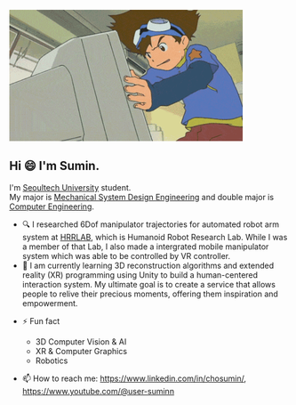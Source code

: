 ![Digimon](./digimon.gif)

## Hi :smile: I'm Sumin.

I'm [Seoultech University](https://www.seoultech.ac.kr/index.jsp) student.   
My major is [Mechanical System Design Engineering](https://msd.seoultech.ac.kr/) and double major is [Computer Engineering](https://computer.seoultech.ac.kr/).

<!--
**1213tnals/1213tnals** is a ✨ _special_ ✨ repository because its `README.md` (this file) appears on your GitHub profile.

Here are some ideas to get you started:
-->

- 🔍 I researched 6Dof manipulator trajectories for automated robot arm system at [HRRLAB](http://www.hrrlab.com/), which is Humanoid Robot Research Lab. While I was a member of that Lab, I also made a intergrated mobile manipulator system which was able to be controlled by VR controller.   
- 🌱 I am currently learning 3D reconstruction algorithms and extended reality (XR) programming using Unity to build a human-centered interaction system. My ultimate goal is to create a service that allows people to relive their precious moments, offering them inspiration and empowerment.   
<!--
- 👯 I’m looking to collaborate on ...
- 🤔 I’m looking for help with ...
- 💬 Ask me about ...
- 
- 😄 Pronouns: ...
-->
- ⚡ Fun fact
  * 3D Computer Vision & AI
  * XR & Computer Graphics
  * Robotics

- 📫 How to reach me: https://www.linkedin.com/in/chosumin/, https://www.youtube.com/@user-suminn   
